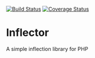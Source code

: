 [![Build Status](https://travis-ci.org/ciatog/Inflector.svg?branch=master)](https://travis-ci.org/ciatog/Inflector)
[![Coverage Status](https://coveralls.io/repos/ciatog/Inflector/badge.png?branch=master)](https://coveralls.io/r/ciatog/Inflector?branch=master)

Inflector
=========

A simple inflection library for PHP
